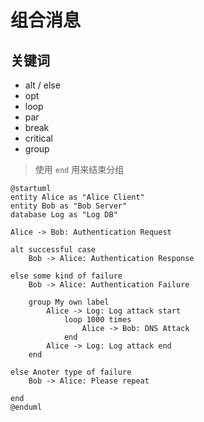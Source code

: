# 组合消息

## 关键词
- alt / else
- opt
- loop
- par
- break
- critical
- group

> 使用 `end` 用来结束分组

```plantuml
@startuml
entity Alice as "Alice Client"
entity Bob as "Bob Server"
database Log as "Log DB"

Alice -> Bob: Authentication Request

alt successful case
    Bob -> Alice: Authentication Response

else some kind of failure
    Bob -> Alice: Authentication Failure
    
    group My own label
        Alice -> Log: Log attack start
            loop 1000 times
                Alice -> Bob: DNS Attack
            end
        Alice -> Log: Log attack end
    end

else Anoter type of failure
    Bob -> Alice: Please repeat

end
@enduml
```